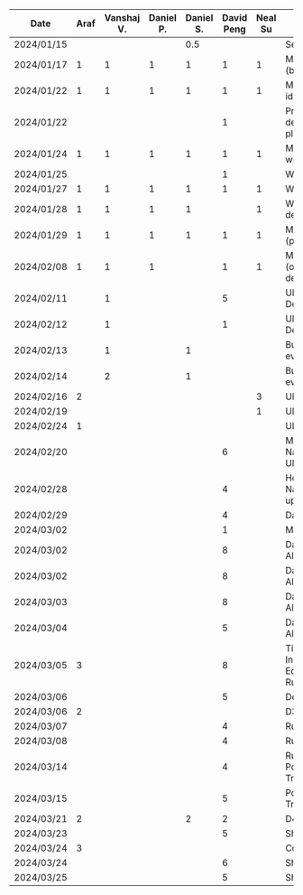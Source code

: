 | Date       |  Araf     | Vanshaj V. | Daniel P. | Daniel S. | David Peng |  Neal Su   | Task       |
| ---------- | --------- | --------- | --------- | --------- |------------|------------| ---------- | 
| 2024/01/15 |           |           |           | 0.5       |            |            | Setup repo |
| 2024/01/17 | 1         | 1         | 1         | 1         |  1         | 1          | Meeting (brainstorming) |
| 2024/01/22 | 1         | 1         | 1         | 1         |  1         | 1          | Meeting (finalize ideas) |
| 2024/01/22 |           |           |           |           |  1         |            | Preliminary design and planning |
| 2024/01/24 | 1         | 1         | 1         | 1         |  1         | 1          | Meeting (start writing proposal) |
| 2024/01/25 |           |           |           |           |  1         |            | Work on proposal |
| 2024/01/27 | 1         | 1         | 1         | 1         |  1         | 1          | Work on proposal |
| 2024/01/28 | 1         | 1         | 1         | 1         |            | 1          | Work on proposal details |
| 2024/01/29 | 1         | 1         | 1         | 1         |  1         | 1          | Meeting (proposal) |
| 2024/02/08 | 1         | 1         | 1         |           |  1         | 1          | Meeting (organization & design)|
| 2024/02/11 |           | 1         |           |           |  5         |            | UML/Architectural Design |
| 2024/02/12 |           | 1         |           |           |  1         |            | UML/Architectural Design |
| 2024/02/13 |           | 1         |           | 1         |            |            | Buddy team evaluation |
| 2024/02/14 |           | 2         |           | 1         |            |            | Buddy team evaluation |
| 2024/02/16 | 2         |           |           |           |            | 3          | UI Design |
| 2024/02/19 |           |           |           |           |            | 1          | UI Design |
| 2024/02/24 | 1         |           |           |           |            |            | UI Design |
| 2024/02/20 |           |           |           |           | 6          |            | Models, Navigation, App UI |
| 2024/02/28 |           |           |           |           | 4          |            | Home, Navigation, Model updates |
| 2024/02/29 |           |           |           |           | 4          |            | Data layer |
| 2024/03/02 |           |           |           |           | 1          |            | Meeting|
| 2024/03/02 |           |           |           |           | 8          |            | Data layer, View All Active |
| 2024/03/02 |           |           |           |           | 8          |            | Data layer, View All Active |
| 2024/03/03 |           |           |           |           | 8          |            | Data layer, View All Active |
| 2024/03/04 |           |           |           |           | 5          |            | Data layer, View All Active |
| 2024/03/05 | 3         |           |           |           | 8          |            | Timer Job & Instance Lists, Edit Timer Job, Run Timer |
| 2024/03/06 |           |           |           |           | 5          |            | Debugging |
| 2024/03/06 | 2         |           |           |           |            |            | D3 |
| 2024/03/07 |           |           |           |           | 4          |            | Run Timer |
| 2024/03/08 |           |           |           |           | 4          |            | Run Timer |
| 2024/03/14 |           |           |           |           | 4          |            | Run Timer, Polishes to Timer Tracking |
| 2024/03/15 |           |           |           |           | 5          |            | Polishes to Timer Tracking |
| 2024/03/21 | 2         |           |           | 2         | 2          |            | D4 |
| 2024/03/23 |           |           |           |           | 5          |            | Sharing, Firebase |
| 2024/03/24 | 3         |           |           |           |            |            | Counter Job List |
| 2024/03/24 |           |           |           |           | 6          |            | Sharing, Firebase |
| 2024/03/25 |           |           |           |           | 5          |            | Sharing, Firebase |

